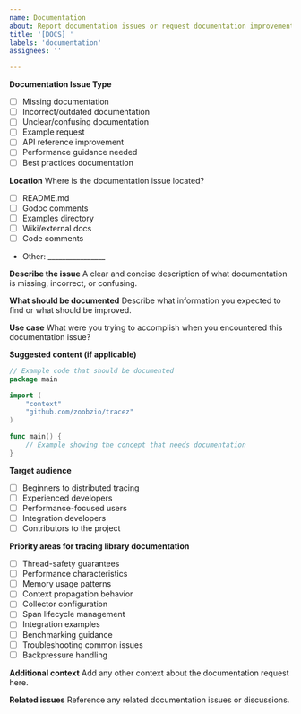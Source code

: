 ```yaml
---
name: Documentation
about: Report documentation issues or request documentation improvements
title: '[DOCS] '
labels: 'documentation'
assignees: ''

---
```


**Documentation Issue Type**
- [ ] Missing documentation
- [ ] Incorrect/outdated documentation
- [ ] Unclear/confusing documentation
- [ ] Example request
- [ ] API reference improvement
- [ ] Performance guidance needed
- [ ] Best practices documentation

**Location**
Where is the documentation issue located?
- [ ] README.md
- [ ] Godoc comments
- [ ] Examples directory
- [ ] Wiki/external docs
- [ ] Code comments
- Other: ________________

**Describe the issue**
A clear and concise description of what documentation is missing, incorrect, or confusing.

**What should be documented**
Describe what information you expected to find or what should be improved.

**Use case**
What were you trying to accomplish when you encountered this documentation issue?

**Suggested content (if applicable)**
```go
// Example code that should be documented
package main

import (
    "context"
    "github.com/zoobzio/tracez"
)

func main() {
    // Example showing the concept that needs documentation
}
```

**Target audience**
- [ ] Beginners to distributed tracing
- [ ] Experienced developers
- [ ] Performance-focused users
- [ ] Integration developers
- [ ] Contributors to the project

**Priority areas for tracing library documentation**
- [ ] Thread-safety guarantees
- [ ] Performance characteristics
- [ ] Memory usage patterns
- [ ] Context propagation behavior
- [ ] Collector configuration
- [ ] Span lifecycle management
- [ ] Integration examples
- [ ] Benchmarking guidance
- [ ] Troubleshooting common issues
- [ ] Backpressure handling

**Additional context**
Add any other context about the documentation request here.

**Related issues**
Reference any related documentation issues or discussions.